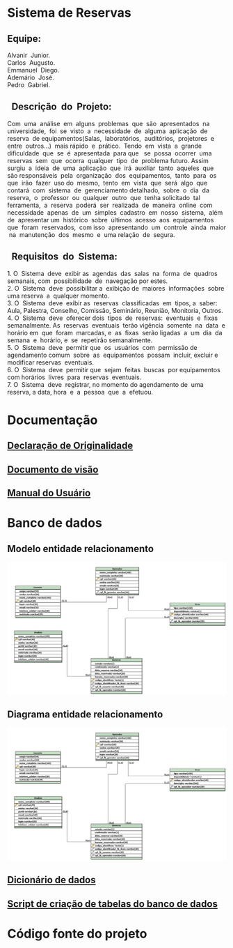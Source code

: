 <h1> Sistema de Reservas</h1>
<h2>Equipe:</h2>
<p>
  Alvanir ​ ​Junior.<br>
  Carlos ​ ​Augusto.<br>
  Emmanuel ​ ​Diego.<br>
  Ademário ​ ​José.<br>
  Pedro ​ ​Gabriel.<br>
</P>

<h2>​ ​​ ​​Descrição ​ ​do ​ ​Projeto:</h2>
Com ​ ​uma ​ ​análise ​ ​em ​ ​alguns ​ ​problemas ​ ​que ​ ​são ​ ​apresentados ​ ​na
universidade, ​ ​foi ​ ​se ​ ​visto ​ ​a ​ ​necessidade ​ ​de ​ ​alguma ​ ​aplicação ​ ​de ​ ​reserva ​ ​de
equipamentos(Salas, ​ ​laboratórios, ​ ​auditórios, ​ ​projetores ​ ​e ​ ​entre ​ ​outros...) ​ ​mais
rápido ​ ​e ​ ​prático. ​ ​Tendo ​ ​em ​ ​vista ​ ​a ​ ​grande ​ ​dificuldade ​ ​que ​ ​se ​ ​é ​ ​apresentada ​ ​para
que ​ ​​ ​se ​ ​possa ​ ​ocorrer ​ ​uma ​ ​reservas ​ ​sem ​ ​que ​ ​ocorra ​ ​qualquer ​ ​tipo ​ ​de ​ ​problema
futuro.
Assim ​ ​surgiu ​ ​a ​ ​ideia ​ ​de ​ ​uma ​ ​aplicação ​ ​que ​ ​irá ​ ​auxiliar ​ ​tanto ​ ​aqueles ​ ​que ​ ​são
responsáveis ​ ​pela ​ ​organização ​ ​dos ​ ​equipamentos, ​ ​tanto ​ ​para ​ ​os ​ ​que ​ ​irão ​ ​fazer ​ ​uso
do ​ ​mesmo, ​ ​tento ​ ​em ​ ​vista ​ ​que ​ ​será ​ ​algo ​ ​que ​ ​contará ​ ​com ​ ​sistema ​ ​de ​ ​gerenciamento
detalhado, ​ ​sobre ​ ​o ​ ​dia ​ ​da ​ ​reserva, ​ ​o ​ ​professor ​ ​ou ​ ​qualquer ​ ​outro ​ ​que ​ ​tenha
solicitado ​ ​tal ​ ​ferramenta, ​ ​a ​ ​reserva ​ ​poderá ​ ​ser ​ ​realizada ​ ​de ​ ​maneira ​ ​online ​ ​com
necessidade ​ ​apenas ​ ​de ​ ​um ​ ​simples ​ ​cadastro ​ ​em ​ ​nosso ​ ​sistema, ​ ​além ​ ​de ​ ​apresentar
um ​ ​histórico ​ ​sobre ​ ​últimos ​ ​acesso ​ ​aos ​ ​equipamentos ​ ​que ​ ​foram ​ ​reservados, ​ ​com
isso ​ ​apresentando ​ ​um ​ ​controle ​ ​ainda ​ ​maior ​ ​na ​ ​manutenção ​ ​dos ​ ​mesmo ​ ​e ​ ​uma
relação ​ ​de ​ ​segura.
<br>
<h2>​ ​ ​Requisitos ​ ​do ​ ​Sistema:</h2>
1. O ​ ​Sistema ​ ​deve ​ ​exibir​ ​as ​ ​agendas ​ ​das ​ ​salas ​ ​na ​ ​forma ​ ​de ​ ​quadros
semanais,​ ​com ​ ​possibilidade ​ ​de ​ ​navegação​ ​por​ ​estes.
<br>
2. O ​ ​Sistema ​ ​deve ​ ​possibilitar​ ​a ​ ​exibição​ ​de ​ ​maiores ​ ​informações ​ ​sobre ​ ​uma
reserva ​ ​a ​ ​qualquer​ ​momento.
<br>
3. O ​ ​Sistema ​ ​deve ​ ​exibir​ ​as ​ ​reservas ​ ​classificadas ​ ​em ​ ​tipos,​ ​a ​ ​saber: ​ ​Aula,
Palestra,​ ​Conselho,​ ​Comissão,​ ​Seminário,​ ​Reunião,​ ​Monitoria,​ ​Outros.
<br>
4. O ​ ​Sistema ​ ​deve ​ ​oferecer​ ​dois ​ ​tipos ​ ​de ​ ​reservas: ​ ​eventuais ​ ​e ​ ​fixas
semanalmente.​ ​As ​ ​reservas ​ ​eventuais ​ ​terão​ ​vigência ​ ​somente ​ ​na ​ ​data ​ ​e
horário​ ​em ​ ​que ​ ​foram ​ ​marcadas,​ ​e ​ ​as ​ ​fixas ​ ​serão​ ​ligadas ​ ​a ​ ​um ​ ​dia ​ ​da
semana ​ ​e ​ ​horário,​ ​e ​ ​se ​ ​repetirão​ ​semanalmente.
<br>
5. O ​ ​Sistema ​ ​deve ​ ​permitir​ ​que ​ ​os ​ ​usuários ​ ​com ​ ​permissão​ ​de ​ ​agendamento
comum ​ ​sobre ​ ​as ​ ​equipamentos ​ ​possam ​ ​incluir,​ ​excluir​ ​e ​ ​modificar
reservas ​ ​eventuais.
<br>
6. O ​ ​Sistema ​ ​deve ​ ​permitir​ ​que ​ ​sejam ​ ​feitas ​ ​buscas ​ ​por​ ​equipamentos ​ ​com
horários ​ ​livres ​ ​para ​ ​reservas ​ ​eventuais.
<br>
7. O ​ ​Sistema ​ ​deve ​ ​registrar,​ ​no​ ​momento​ ​do​ ​agendamento​ ​de ​ ​uma ​ ​reserva,​ ​a
data,​ ​hora ​ ​e ​ ​a ​ ​pessoa ​ ​que ​ ​a ​ ​efetuou.
<h1>Documentação</h1>
<h2><a href= "Documentos do projeto/Declaracao_de_originalidade.pdf">Declaração de Originalidade</a></h2>
<h2><a href= "Documentos do projeto/Documento-de-visao.pdf">Documento de visão</a></h2>
<h2><a href= "Documentos do projeto/Manual do Usuário Final.pdf">Manual do Usuário</a></h2>

<h1>Banco de dados</h1>
<h2>Modelo entidade relacionamento</h2>
<img src="DB/MER.jpg">
<h2>Diagrama entidade relacionamento</h2>
<img src="DB/MER.jpg">
<h2><a href= "Documentos do projeto/Dicionário de Dados.pdf">Dicionário de dados</a></h2>
<h2><a href= "Documentos do projeto/script_ddl.sql">Script de criação de tabelas do banco de dados</a></h2>
<h1 href="Sistema/">Código fonte do projeto</h1>
